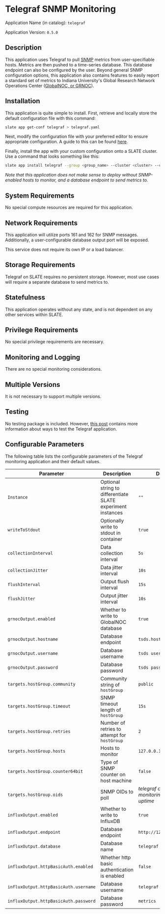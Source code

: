 # Telegraf SNMP Monitoring

Application Name (in catalog): `telegraf`

Application Version: `0.5.0`


## Description

This application uses Telegraf to pull [SNMP](http://www.net-snmp.org/) metrics from user-specifiable hosts.
Metrics are then pushed to a time-series database. This database endpoint can also be configured by the user.
Beyond general SNMP configuration options, this application also contains features to easily report a standard set of metrics to Indiana University's Global Research Network Operations Center ([GlobalNOC, or GRNOC](https://globalnoc.iu.edu/)).


## Installation

This application is quite simple to install. First, retrieve and locally store the default configuration file with this command: 

```bash
slate app get-conf telegraf > telegraf.yaml
```

Next, modify the configuration file with your preferred editor to ensure appropriate configuration. A guide to this can be found [here](https://slateci.io/blog/telegraf-monitoring.html).

Finally, install the app with your custom configuration onto a SLATE cluster.
Use a command that looks something like this: 

```bash
slate app install telegraf --group <group_name> --cluster <cluster> --conf telegraf.yaml
```

*Note that this application does not make sense to deploy without SNMP-enabled hosts to monitor, and a database endpoint to send metrics to.*


## System Requirements

No special compute resources are required for this application.


## Network Requirements

This application will utilize ports 161 and 162 for SNMP messages.
Additionally, a user-configurable database output port will be exposed.

This service does not require its own IP or a load balancer.


## Storage Requirements

Telegraf on SLATE requires no persistent storage.
However, most use cases will require a separate database to send metrics to.


## Statefulness

This application operates without any state, and is not dependent on any other services within SLATE.


## Privilege Requirements

No special privilege requirements are necessary.


## Monitoring and Logging

There are no special monitoring considerations.


## Multiple Versions

It is not necessary to support multiple versions.


## Testing

No testing package is included.
However, [this post](https://slateci.io/blog/telegraf-monitoring.html) contains more information about ways to test the Telegraf application.


## Configurable Parameters

The following table lists the configurable parameters of the Telegraf monitoring application and their default values.

|           Parameter           |           Description           |           Default           |
|-------------------------------|---------------------------------|-----------------------------|
|`Instance`| Optional string to differentiate SLATE experiment instances |`""`|
|`writeToStdout`| Optionally write to stdout in container |`true`|
|`collectionInterval`| Data collection interval |`5s`|
|`collectionJitter`| Data jitter interval |`10s`|
|`flushInterval`| Output flush interval |`15s`|
|`flushJitter`| Output jitter interval |`10s`|
|`grnocOutput.enabled`| Whether to write to GlobalNOC database |`true`|
|`grnocOutput.hostname`| Database endpoint |`tsds.hostname.net`|
|`grnocOutput.username`| Database username |`tsds username`|
|`grnocOutput.password`| Database password |`tsds password`|
|`targets.hostGroup.community`| Community string of `hostGroup` |`public`|
|`targets.hostGroup.timeout`| SNMP timeout length of `hostGroup` |`15s`|
|`targets.hostGroup.retries`| Number of retries to attempt for `hostGroup` |`2`|
|`targets.hostGroup.hosts`| Hosts to monitor |`127.0.0.1:161`|
|`targets.hostGroup.counter64bit`| Type of SNMP counter on host machine |`false`|
|`targets.hostGroup.oids`| SNMP OIDs to poll |*telegraf configuration monitoring system uptime*|
|`influxOutput.enabled`| Whether to write to InfluxDB |`true`|
|`influxOutput.endpoint`| Database endpoint |`http://127.0.0.1:9999`|
|`influxOutput.database`| Database name |`telegraf`|
|`influxOutput.httpBasicAuth.enabled`| Whether http basic authentication is enabled |`false`|
|`influxOutput.httpBasicAuth.username`| Database username |`telegraf`|
|`influxOutput.httpBasicAuth.password`| Database password |`metrics`|

